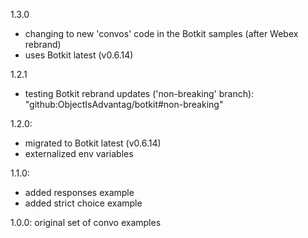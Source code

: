 
1.3.0
   - changing to new 'convos' code in the Botkit samples (after Webex rebrand)
   - uses Botkit latest (v0.6.14) 

1.2.1
   - testing Botkit rebrand updates ('non-breaking' branch): "github:ObjectIsAdvantag/botkit#non-breaking"

1.2.0:
   - migrated to Botkit latest (v0.6.14)
   - externalized env variables

1.1.0: 
   - added responses example
   - added strict choice example

1.0.0: original set of convo examples